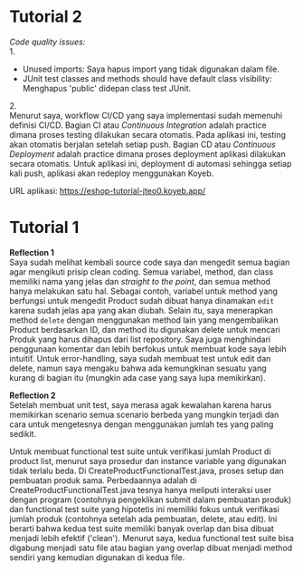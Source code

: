 # Tutorial 2
<i>Code quality issues:</i></br>
1.</br>
 - Unused imports: Saya hapus import yang tidak digunakan dalam file.</br>
 - JUnit test classes and methods should have default class visibility: Menghapus 'public' didepan class test JUnit.
<p>2.</br>
Menurut saya, workflow CI/CD yang saya implementasi sudah memenuhi definisi CI/CD. Bagian CI atau <i>Continuous Integration</i> adalah practice dimana proses testing dilakukan secara otomatis. Pada aplikasi ini, testing akan otomatis berjalan setelah setiap push. Bagian CD atau <i>Continuous Deployment</i> adalah practice dimana proses deployment aplikasi dilakukan secara otomatis. Untuk aplikasi ini, deployment di automasi sehingga setiap kali push, aplikasi akan redeploy menggunakan Koyeb.
</p>


URL aplikasi: https://eshop-tutorial-jteo0.koyeb.app/
# Tutorial 1
<b>Reflection 1</b></br>
Saya sudah melihat kembali source code saya dan mengedit semua bagian agar mengikuti prisip clean coding. Semua variabel, method, dan class memiliki nama yang jelas dan <i>straight to the point</i>, dan semua method hanya melakukan satu hal. Sebagai contoh, variabel untuk method yang berfungsi untuk mengedit Product sudah dibuat hanya dinamakan <code>edit</code> karena sudah jelas apa yang akan diubah. Selain itu, saya menerapkan method <code>delete</code> dengan menggunakan method lain yang mengembalikan Product berdasarkan ID, dan method itu digunakan delete untuk mencari Produk yang harus dihapus dari list repository. Saya juga menghindari penggunaan komentar dan lebih berfokus untuk membuat kode saya lebih intuitif. Untuk error-handling, saya sudah membuat test untuk edit dan delete, namun saya mengaku bahwa ada kemungkinan sesuatu yang kurang di bagian itu (mungkin ada case yang saya lupa memikirkan). 
<p></p>
<b>Reflection 2</b></br>
Setelah membuat unit test, saya merasa agak kewalahan karena harus memikirkan scenario semua scenario berbeda yang mungkin terjadi dan cara untuk mengetesnya dengan menggunakan jumlah tes yang paling sedikit.
<p></p>
Untuk membuat functional test suite untuk verifikasi jumlah Product di product list, menurut saya prosedur dan instance variable yang digunakan tidak terlalu beda. Di CreateProductFunctionalTest.java, proses setup dan pembuatan produk sama. Perbedaannya adalah di CreateProductFunctionalTest.java tesnya hanya meliputi interaksi user dengan program (contohnya pengeklikan submit dalam pembuatan produk) dan functional test suite yang hipotetis ini memiliki fokus untuk verifikasi jumlah produk (contohnya setelah ada pembuatan, delete, atau edit). Ini berarti bahwa kedua test suite memiliki banyak overlap dan bisa dibuat menjadi lebih efektif ('clean'). Menurut saya, kedua functional test suite bisa digabung menjadi satu file atau bagian yang overlap dibuat menjadi method sendiri yang kemudian digunakan di kedua file.
